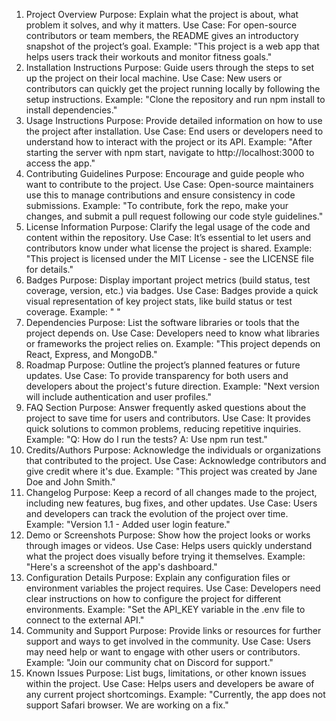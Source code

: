 1. Project Overview
Purpose: Explain what the project is about, what problem it solves, and why it matters.
Use Case: For open-source contributors or team members, the README gives an introductory snapshot of the project’s goal.
Example:
"This project is a web app that helps users track their workouts and monitor fitness goals."
2. Installation Instructions
Purpose: Guide users through the steps to set up the project on their local machine.
Use Case: New users or contributors can quickly get the project running locally by following the setup instructions.
Example:
"Clone the repository and run npm install to install dependencies."
3. Usage Instructions
Purpose: Provide detailed information on how to use the project after installation.
Use Case: End users or developers need to understand how to interact with the project or its API.
Example:
"After starting the server with npm start, navigate to http://localhost:3000 to access the app."
4. Contributing Guidelines
Purpose: Encourage and guide people who want to contribute to the project.
Use Case: Open-source maintainers use this to manage contributions and ensure consistency in code submissions.
Example:
"To contribute, fork the repo, make your changes, and submit a pull request following our code style guidelines."
5. License Information
Purpose: Clarify the legal usage of the code and content within the repository.
Use Case: It’s essential to let users and contributors know under what license the project is shared.
Example:
"This project is licensed under the MIT License - see the LICENSE file for details."
6. Badges
Purpose: Display important project metrics (build status, test coverage, version, etc.) via badges.
Use Case: Badges provide a quick visual representation of key project stats, like build status or test coverage.
Example:
"
"
7. Dependencies
Purpose: List the software libraries or tools that the project depends on.
Use Case: Developers need to know what libraries or frameworks the project relies on.
Example:
"This project depends on React, Express, and MongoDB."
8. Roadmap
Purpose: Outline the project’s planned features or future updates.
Use Case: To provide transparency for both users and developers about the project's future direction.
Example:
"Next version will include authentication and user profiles."
9. FAQ Section
Purpose: Answer frequently asked questions about the project to save time for users and contributors.
Use Case: It provides quick solutions to common problems, reducing repetitive inquiries.
Example:
"Q: How do I run the tests? A: Use npm run test."
10. Credits/Authors
Purpose: Acknowledge the individuals or organizations that contributed to the project.
Use Case: Acknowledge contributors and give credit where it's due.
Example:
"This project was created by Jane Doe and John Smith."
11. Changelog
Purpose: Keep a record of all changes made to the project, including new features, bug fixes, and other updates.
Use Case: Users and developers can track the evolution of the project over time.
Example:
"Version 1.1 - Added user login feature."
12. Demo or Screenshots
Purpose: Show how the project looks or works through images or videos.
Use Case: Helps users quickly understand what the project does visually before trying it themselves.
Example:
"Here's a screenshot of the app's dashboard."
13. Configuration Details
Purpose: Explain any configuration files or environment variables the project requires.
Use Case: Developers need clear instructions on how to configure the project for different environments.
Example:
"Set the API_KEY variable in the .env file to connect to the external API."
14. Community and Support
Purpose: Provide links or resources for further support and ways to get involved in the community.
Use Case: Users may need help or want to engage with other users or contributors.
Example:
"Join our community chat on Discord for support."
15. Known Issues
Purpose: List bugs, limitations, or other known issues within the project.
Use Case: Helps users and developers be aware of any current project shortcomings.
Example:
"Currently, the app does not support Safari browser. We are working on a fix."
